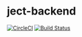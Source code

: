# ject-backend

[![CircleCI](https://circleci.com/gh/cc6-ject/ject-backend.svg?style=svg)](https://circleci.com/gh/cc6-ject/ject-backend)
[![Build Status](https://travis-ci.org/cc6-ject/ject-backend.svg?branch=master)](https://travis-ci.org/cc6-ject/ject-backend)
